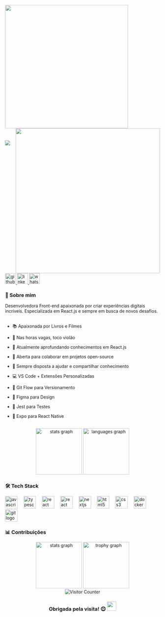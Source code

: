<img src="https://media.giphy.com/media/3o7TKSjRrfIPjeiVyM/giphy.gif" width="400">
<img src="https://user-images.githubusercontent.com/74038190/212750147-854a394f-fee9-4080-9770-78a4b7ece53f.gif" width="470px" align="right">

<h1 align="left">
    <img src="https://readme-typing-svg.herokuapp.com/?font=Righteous&size=35&center=false&vCenter=true&width=500&height=70&duration=4000&lines=Olá!+👋;+Eu+sou+Márcia+Agostinho!;" />
</h1>

<div align="left">
  <a href="https://github.com/agostinhomarcia">
    <img src="https://img.shields.io/static/v1?message=Github&logo=github&label=&color=7159c1&logoColor=white&labelColor=&style=for-the-badge" height="35" alt="github logo"  />
  </a>
  <a href="https://www.linkedin.com/in/marcia-agostinho-developer/">
    <img src="https://img.shields.io/static/v1?message=LinkedIn&logo=linkedin&label=&color=0077B5&logoColor=white&labelColor=&style=for-the-badge" height="35" alt="linkedin logo"  />
  </a>
  <a href="#">
    <img src="https://img.shields.io/static/v1?message=WhatsApp&logo=whatsapp&label=&color=25D366&logoColor=white&labelColor=&style=for-the-badge" height="35" alt="whatsapp logo"  />
  </a>
</div>

### 🚀 Sobre mim

<p align="left">
  Desenvolvedora Front-end apaixonada por criar experiências digitais incríveis. Especializada em React.js e sempre em busca de novos desafios.

  <br>
  <br>
  
- 📚 Apaixonada por Livros e Filmes  

- 🎸 Nas horas vagas, toco violão  

- 🌱 Atualmente aprofundando conhecimentos em React.js  

- 👯 Aberta para colaborar em projetos open-source  

- 💬 Sempre disposta a ajudar e compartilhar conhecimento

- 💻 VS Code + Extensões Personalizadas

- 🐙 Git Flow para Versionamento

- 🎨 Figma para Design

- 🧪 Jest para Testes

- 📱 Expo para React Native
</p>

 <br>
<div align="center">
  <img src="https://github-readme-stats.vercel.app/api?username=agostinhomarcia&hide_title=false&hide_rank=false&show_icons=true&include_all_commits=true&count_private=true&disable_animations=false&theme=dracula&locale=en&hide_border=false" height="150" alt="stats graph"  />
  <img src="https://github-readme-stats.vercel.app/api/top-langs?username=agostinhomarcia&locale=en&hide_title=false&layout=compact&card_width=320&langs_count=5&theme=dracula&hide_border=false" height="150" alt="languages graph"  />
</div>

### 🛠️ Tech Stack

<div align="left">
  <img src="https://cdn.jsdelivr.net/gh/devicons/devicon/icons/javascript/javascript-original.svg" height="40" alt="javascript logo"  />
  <img width="12" />
  <img src="https://cdn.jsdelivr.net/gh/devicons/devicon/icons/typescript/typescript-original.svg" height="40" alt="typescript logo"  />
  <img width="12" />
  <img src="https://cdn.jsdelivr.net/gh/devicons/devicon/icons/react/react-original.svg" height="40" alt="react logo"  />
  <img width="12" />
  <img src="https://raw.githubusercontent.com/kristerkari/react-native-svg-transformer/master/images/react-native-logo.png" height="40" alt="react native logo"  />
  <img width="12" />
  <img src="https://cdn.jsdelivr.net/gh/devicons/devicon/icons/nextjs/nextjs-original.svg" height="40" alt="nextjs logo"  />
  <img width="12" />
  <img src="https://cdn.jsdelivr.net/gh/devicons/devicon/icons/html5/html5-original.svg" height="40" alt="html5 logo"  />
  <img width="12" />
  <img src="https://cdn.jsdelivr.net/gh/devicons/devicon/icons/css3/css3-original.svg" height="40" alt="css3 logo"  />
  <img width="12" />
  <img src="https://cdn.jsdelivr.net/gh/devicons/devicon/icons/docker/docker-original.svg" height="40" alt="docker logo"  />
  <img width="12" />
  <img src="https://cdn.jsdelivr.net/gh/devicons/devicon/icons/git/git-original.svg" height="40" alt="git logo"  />
</div>


###  📊 Contribuições

<div align="center">
  <img src="https://github-readme-streak-stats.herokuapp.com/?user=agostinhomarcia&theme=dracula" height="150" alt="stats graph"  />
  <img src="https://github-profile-trophy.vercel.app/?username=agostinhomarcia&theme=dracula&row=1" height="150" alt="trophy graph"  />
</div>

<div align="center">
  <img src="https://profile-counter.glitch.me/agostinhomarcia/count.svg" alt="Visitor Counter"  />
</div>

<div align="center">
  <h3>
    Obrigada pela visita! 😊
    <img src="https://media.giphy.com/media/ObNTw8Uzwy6KQ/giphy.gif" width="30px">
  </h3>
</div>
